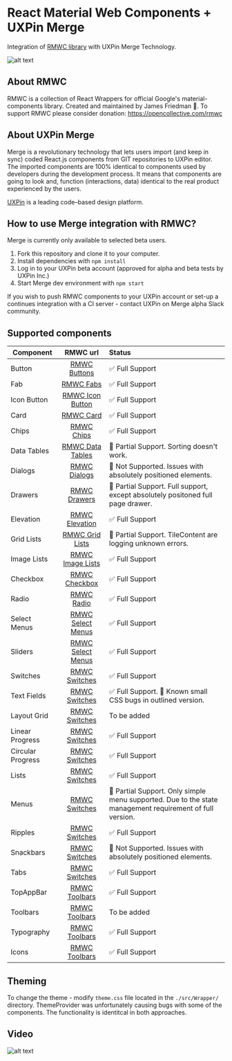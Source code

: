 # React Material Web Components + UXPin Merge
Integration of [RMWC library](https://jamesmfriedman.github.io/rmwc/) with UXPin Merge Technology.

![alt text](https://github.com/uxpin-merge/rmwc-merge/blob/master/img/header.png "RMWC in UXPin")

## About RMWC

RMWC is a collection of React Wrappers for official Google's material-components library. Created and maintained by James Friedman 🙌. 
To support RMWC please consider donation: https://opencollective.com/rmwc

## About UXPin Merge

Merge is a revolutionary technology that lets users import (and keep in sync) coded React.js components from GIT repositories to UXPin editor. 
The imported components are 100% identical to components used by developers during the development process. 
It means that components are going to look and, function (interactions, data) identical to the real product experienced by the users. 

[UXPin](http://uxpin.com) is a leading code–based design platform.

## How to use Merge integration with RMWC?

Merge is currently only available to selected beta users.

1. Fork this repository and clone it to your computer.
2. Install dependencies with `npm install`
3. Log in to your UXPin beta account (approved for alpha and beta tests by UXPin Inc.)
4. Start Merge dev environment with `npm start`

If you wish to push RMWC components to your UXPin account or set-up a continues integration with a CI server - contact UXPin on Merge alpha Slack community.

## Supported components

| Component     | RMWC url      | Status|
| ------------- |:-------------:| :-----|
| Button        | [RMWC Buttons](https://jamesmfriedman.github.io/rmwc/buttons) | ✅ Full Support |
| Fab      | [RMWC Fabs](https://jamesmfriedman.github.io/rmwc/fabs)      | ✅ Full Support |
| Icon Button | [RMWC Icon Button](https://jamesmfriedman.github.io/rmwc/icon-buttons)     | ✅ Full Support |
| Card | [RMWC Card](https://jamesmfriedman.github.io/rmwc/cards)     | ✅ Full Support |
| Chips | [RMWC Chips](https://jamesmfriedman.github.io/rmwc/chips) | ✅ Full Support |
| Data Tables | [RMWC Data Tables](https://jamesmfriedman.github.io/rmwc/data-tables) | 🔶 Partial Support. Sorting doesn't work.|
| Dialogs | [RMWC Dialogs](https://jamesmfriedman.github.io/rmwc/dialogs) | 🔻 Not Supported. Issues with absolutely positioned elements. |
| Drawers | [RMWC Drawers](https://jamesmfriedman.github.io/rmwc/drawers) | 🔶 Partial Support. Full support, except absolutely positoned full page drawer. |
| Elevation | [RMWC Elevation](https://jamesmfriedman.github.io/rmwc/elevation) | ✅ Full Support |
| Grid Lists | [RMWC Grid Lists](https://jamesmfriedman.github.io/rmwc/grid-lists) | 🔶 Partial Support. TileContent are logging unknown errors. |
| Image Lists | [RMWC Image Lists](https://jamesmfriedman.github.io/rmwc/image-lists) | ✅ Full Support |
| Checkbox | [RMWC Checkbox](https://jamesmfriedman.github.io/rmwc/checkboxes) | ✅ Full Support |
| Radio | [RMWC Radio](https://jamesmfriedman.github.io/rmwc/radio-buttons) | ✅ Full Support |
| Select Menus | [RMWC Select Menus](https://jamesmfriedman.github.io/rmwc/select-menus) | ✅ Full Support |
| Sliders | [RMWC Select Menus](https://jamesmfriedman.github.io/rmwc/sliders) | ✅ Full Support |
| Switches | [RMWC Switches](https://jamesmfriedman.github.io/rmwc/switches) | ✅ Full Support |
| Text Fields | [RMWC Switches](https://jamesmfriedman.github.io/rmwc/switches) | ✅ Full Support. 🐜 Known small CSS bugs in outlined version. |
| Layout Grid | [RMWC Switches](https://jamesmfriedman.github.io/rmwc/layout-grid) | To be added |
| Linear Progress | [RMWC Switches](https://jamesmfriedman.github.io/rmwc/progress) | ✅ Full Support |
| Circular Progress | [RMWC Switches](https://jamesmfriedman.github.io/rmwc/progress) | ✅ Full Support |
| Lists | [RMWC Switches](https://jamesmfriedman.github.io/rmwc/lists) | ✅ Full Support |
| Menus | [RMWC Switches](https://jamesmfriedman.github.io/rmwc/menus) | 🔶 Partial Support. Only simple menu supported. Due to the state management requirement of full version. |
| Ripples | [RMWC Switches](https://jamesmfriedman.github.io/rmwc/menus) | ✅ Full Support |
| Snackbars | [RMWC Switches](https://jamesmfriedman.github.io/rmwc/snackbards) | 🔻 Not Supported. Issues with absolutely positioned elements.|
| Tabs | [RMWC Switches](https://jamesmfriedman.github.io/rmwc/snackbards) | ✅ Full Support |
| TopAppBar | [RMWC Toolbars](https://jamesmfriedman.github.io/rmwc/top-app-bar) | ✅ Full Support |
| Toolbars | [RMWC Toolbars](https://jamesmfriedman.github.io/rmwc/toolbars) | To be added |
| Typography | [RMWC Toolbars](https://jamesmfriedman.github.io/rmwc/typography) | ✅ Full Support |
| Icons | [RMWC Toolbars](https://jamesmfriedman.github.io/rmwc/icons) | ✅ Full Support |

## Theming

To change the theme - modify `theme.css` file located in the `./src/Wrapper/` directory. ThemeProvider was unfortunately causing bugs with some of the components. The functionality is identitcal in both approaches.

## Video


![alt text](https://github.com/uxpin-merge/rmwc-merge/blob/master/img/rmwc.gif "RMWC in UXPin")


